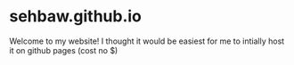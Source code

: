 # sehbaw.github.io
Welcome to my website! I thought it would be easiest for me to intially host it on github pages (cost no $)
